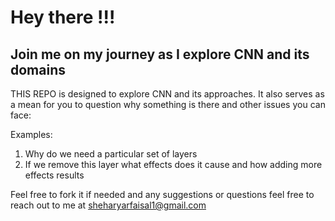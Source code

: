 #                              Hey there !!! 
##    Join me on my journey as I explore CNN and its domains 

THIS REPO is designed to explore CNN and its approaches. It also serves as a mean for you to question why something is there and other issues you can face:
  
  Examples:
  1) Why do we need a particular set of layers
  2) If we remove this layer what effects does it cause and how adding more effects results


Feel free to fork it if needed and any suggestions or questions feel free to reach out to me at sheharyarfaisal1@gmail.com
